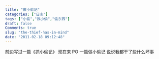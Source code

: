```yaml
---
title: "做小偷记"
categories: ["日志"]
tags: ["小偷","做小偷","偷东西"]
draft: false
Comments: true
slug: "the-thief-has-in-mind"
date: "2011-02-18 09:12:48"
---
```


前边写过一篇《抓小偷记》
现在来 PO 一篇做小偷记
说说我都干了些什么坏事


